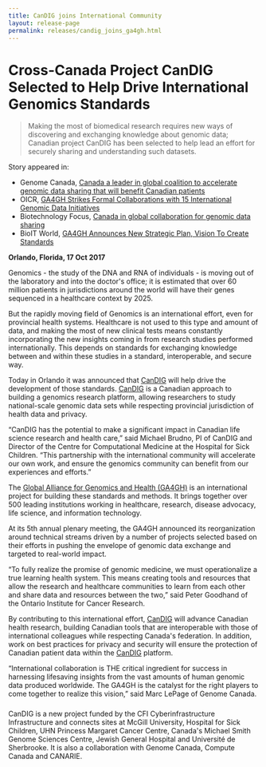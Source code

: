 ```yaml
---
title: CanDIG joins International Community
layout: release-page
permalink: releases/candig_joins_ga4gh.html
---
```


# Cross-Canada Project CanDIG Selected to Help Drive International Genomics Standards

> Making the most of biomedical research requires new ways of discovering and exchanging knowledge about genomic data; Canadian project CanDIG has been selected to help lead an effort for securely sharing and understanding such datasets.

Story appeared in:
* Genome Canada, [Canada a leader in global coalition to accelerate genomic data sharing that will benefit Canadian patients](https://www.genomecanada.ca/en/news/canada-leader-global-coalition-accelerate-genomic-data-sharing-will-benefit-canadian-patients)
* OICR, [GA4GH Strikes Formal Collaborations with 15 International Genomic Data Initiatives](https://news.oicr.on.ca/2017/10/ga4gh-strikes-formal-collaborations-with-15-international-genomic-data-initiatives/)
* Biotechnology Focus, [Canada in global collaboration for genomic data sharing](https://biotechnologyfocus.ca/canada-in-global-collaboration-for-genomic-data-sharing-24709-2/)
* BioIT World, [GA4GH Announces New Strategic Plan, Vision To Create Standards](http://www.bio-itworld.com/2017/10/17/ga4gh-announces-new-strategic-plan-vision-to-create-standards.aspx)

**Orlando, Florida, 17 Oct 2017**

Genomics - the study of the DNA and RNA of individuals - is moving
out of the laboratory and into the doctor's office; it is estimated
that over 60 million patients in jurisdictions around the world
will have their genes sequenced in a healthcare context by 2025.

But the rapidly moving field of Genomics is an international effort,
even for provincial health systems.  Healthcare is not used to this
type and amount of data, and making the most of new clinical tests
means constantly incorporating the new insights coming in from
research studies performed internationally.  This depends on standards
for exchanging knowledge between and within these studies in a
standard, interoperable, and secure way.

Today in Orlando it was announced that [CanDIG](http://distributedgenomics.ca) will help drive the
development of those standards.  [CanDIG](http://distributedgenomics.ca) is a Canadian approach to
building a genomics research platform, allowing researchers to study
national-scale genomic data sets while respecting provincial
jurisdiction of health data and privacy.

“CanDIG has the potential to make a significant impact in Canadian
life science research and health care,” said Michael Brudno, PI of
CanDIG and Director of the Centre for Computational Medicine at the
Hospital for Sick Children.  “This partnership with the international
community will accelerate our own work, and ensure the genomics
community can benefit from our experiences and efforts.”

The [Global Alliance for Genomics and Health (GA4GH)](https://www.ga4gh.org) 
is an international project for building these standards and methods.
It brings together over 500 leading institutions working in healthcare,
research, disease advocacy, life science, and information technology.

At its 5th annual plenary meeting, the GA4GH announced its
reorganization around technical streams driven by a number of
projects selected based on their efforts in pushing the envelope
of genomic data exchange and targeted to real-world impact.

“To fully realize the promise of genomic medicine, we must
operationalize a true learning health system.  This means creating
tools and resources that allow the research and healthcare communities
to learn from each other and share data and resources between the
two,” said Peter Goodhand of the Ontario Institute for Cancer
Research.

By contributing to this international effort, [CanDIG](http://distributedgenomics.ca) will advance
Canadian health research, building Canadian tools that are interoperable
with those of international colleagues while respecting Canada's
federation.  In addition, work on best practices for privacy and
security will ensure the protection of Canadian patient data within
the [CanDIG](http://distributedgenomics.ca) platform.

“International collaboration is THE critical ingredient for success
in harnessing lifesaving insights from the vast amounts of human
genomic data produced worldwide. The GA4GH is the catalyst for the
right players to come together to realize this vision,” said Marc
LePage of Genome Canada.

###

CanDIG is a new project funded by the CFI Cyberinfrastructure
Infrastructure and connects sites at McGill University, Hospital
for Sick Children, UHN Princess Margaret Cancer Centre, Canada's
Michael Smith Genome Sciences Centre, Jewish General Hospital and
Université de Sherbrooke. It is also a collaboration with Genome
Canada, Compute Canada and CANARIE.


